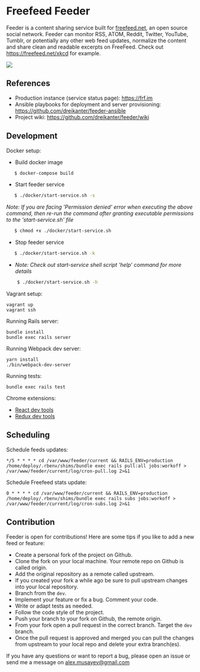 # Freefeed Feeder

Feeder is a content sharing service built for [freefeed.net](https://freefeed.net), an open source social network. Feeder can monitor RSS, ATOM, Reddit, Twitter, YouTube, Tumblr, or potentially any other web feed updates, normalize the content and share clean and readable excerpts on FreeFeed. Check out https://freefeed.net/xkcd for example.

![](https://raw.githubusercontent.com/dreikanter/feeder/master/screenshots/feeds-index.png)

## References

- Production instance (service status page): https://frf.im
- Ansible playbooks for deployment and server provisioning: https://github.com/dreikanter/feeder-ansible
- Project wiki: https://github.com/dreikanter/feeder/wiki

## Development

Docker setup:
- Build docker image
 ```sh
    $ docker-compose build
 ```
- Start feeder service
 ```sh
    $ ./docker/start-service.sh -s
 ```
 _Note: If you are facing 'Permission denied' error when executing the above command, then re-run the command after granting executable permissions to the 'start-service.sh' file_
   ```sh
      $ chmod +x ./docker/start-service.sh
   ```

- Stop feeder service
 ```sh
    $ ./docker/start-service.sh -k
 ```
- _Note: Check out start-service shell script 'help' command for more details_
 ```sh
     $ ./docker/start-service.sh -h
 ```

Vagrant setup:

    vagrant up
    vagrant ssh

Running Rails server:

    bundle install
    bundle exec rails server

Running Webpack dev server:

    yarn install
    ./bin/webpack-dev-server

Running tests:

    bundle exec rails test

Chrome extensions:

- [React dev tools](https://chrome.google.com/webstore/detail/react-developer-tools/fmkadmapgofadopljbjfkapdkoienihi?hl=en)
- [Redux dev tools](https://chrome.google.com/webstore/detail/redux-devtools/lmhkpmbekcpmknklioeibfkpmmfibljd?hl=en)

## Scheduling

Schedule feeds updates:

```
*/5 * * * * cd /var/www/feeder/current && RAILS_ENV=production /home/deploy/.rbenv/shims/bundle exec rails pull:all jobs:workoff > /var/www/feeder/current/log/cron-pull.log 2>&1
```

Schedule Freefeed stats update:

```
0 * * * * cd /var/www/feeder/current && RAILS_ENV=production /home/deploy/.rbenv/shims/bundle exec rails subs jobs:workoff > /var/www/feeder/current/log/cron-subs.log 2>&1
```

## Contribution

Feeder is open for contributions! Here are some tips if you like to add a new feed or feature:

- Create a personal fork of the project on Github.
- Clone the fork on your local machine. Your remote repo on Github is called origin.
- Add the original repository as a remote called upstream.
- If you created your fork a while ago be sure to pull upstream changes into your local repository.
- Branch from the `dev`.
- Implement your feature or fix a bug. Comment your code.
- Write or adapt tests as needed.
- Follow the code style of the project.
- Push your branch to your fork on Github, the remote origin.
- From your fork open a pull request in the correct branch. Target the `dev` branch.
- Once the pull request is approved and merged you can pull the changes from upstream to your local repo and delete your extra branch(es).

If you have any questions or want to report a bug, please open an issue or send me a message on alex.musayev@gmail.com
